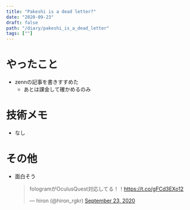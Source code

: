 ```yaml
---
title: "Pakeshi is a dead letter?"
date: "2020-09-23"
draft: false
path: "/diary/pakeshi_is_a_dead_letter"
tags: [""]
---
```


# やったこと

+ zennの記事を書きすすめた
  + あとは課金して確かめるのみ

# 技術メモ

+ なし

# その他

+ 面白そう
  <blockquote class="twitter-tweet"><p lang="ja" dir="ltr">fologramがOculusQuest対応してる！！<a href="https://t.co/gFCd3EXo12">https://t.co/gFCd3EXo12</a></p>&mdash; hiron (@hiron_rgkr) <a href="https://twitter.com/hiron_rgkr/status/1308713971734675457?ref_src=twsrc%5Etfw">September 23, 2020</a></blockquote> <script async src="https://platform.twitter.com/widgets.js" charset="utf-8"></script>
